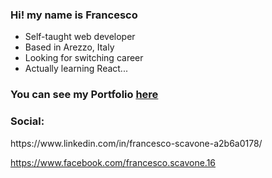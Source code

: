 ### Hi! my name is Francesco 

<!--
- 🔭 I’m currently working on ...
- 🌱 I’m currently learning ...
- 👯 I’m looking to collaborate on ...
- 🤔 I’m looking for help with ...
- 💬 Ask me about ...
- 📫 How to reach me: ...
- ⚡ Fun fact: ...
-->

<ul>
  <li> Self-taught web developer
  <li> Based in Arezzo, Italy
  <li> Looking for switching career 
  <li> Actually learning React...
</ul>

<h3> You can see my Portfolio <a href="https://www.frascavone.it/">here</a>

<h3> Social: </h3>
https://www.linkedin.com/in/francesco-scavone-a2b6a0178/

https://www.facebook.com/francesco.scavone.16
